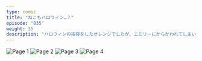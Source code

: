 ```yaml
---
type: comic
title: "ねこもハロウィン…？"
episode: "035"
weight: 35
description: "ハロウィンの挨拶をしたオレンジでしたが、エミリーにからかわれてしまいました… 😅"
---
```


![Page 1](name-1.jpg)
![Page 2](name-2.jpg)
![Page 3](name-3.jpg)
![Page 4](name-4.jpg)
